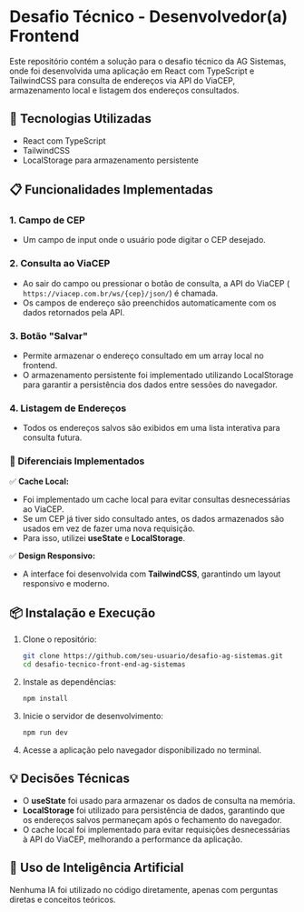 # Desafio Técnico - Desenvolvedor(a) Frontend

Este repositório contém a solução para o desafio técnico da AG Sistemas, onde foi desenvolvida uma aplicação em React com TypeScript e TailwindCSS para consulta de endereços via API do ViaCEP, armazenamento local e listagem dos endereços consultados.

## 🚀 Tecnologias Utilizadas

- React com TypeScript
- TailwindCSS
- LocalStorage para armazenamento persistente

## 📋 Funcionalidades Implementadas

### 1. Campo de CEP
- Um campo de input onde o usuário pode digitar o CEP desejado.

### 2. Consulta ao ViaCEP
- Ao sair do campo ou pressionar o botão de consulta, a API do ViaCEP (
  `https://viacep.com.br/ws/{cep}/json/`) é chamada.
- Os campos de endereço são preenchidos automaticamente com os dados retornados pela API.

### 3. Botão "Salvar"
- Permite armazenar o endereço consultado em um array local no frontend.
- O armazenamento persistente foi implementado utilizando LocalStorage para garantir a persistência dos dados entre sessões do navegador.

### 4. Listagem de Endereços
- Todos os endereços salvos são exibidos em uma lista interativa para consulta futura.

### 📌 Diferenciais Implementados

✅ **Cache Local:**
- Foi implementado um cache local para evitar consultas desnecessárias ao ViaCEP.
- Se um CEP já tiver sido consultado antes, os dados armazenados são usados em vez de fazer uma nova requisição.
- Para isso, utilizei **useState** e **LocalStorage**.

✅ **Design Responsivo:**
- A interface foi desenvolvida com **TailwindCSS**, garantindo um layout responsivo e moderno.

## 📦 Instalação e Execução

1. Clone o repositório:
   ```sh
   git clone https://github.com/seu-usuario/desafio-ag-sistemas.git
   cd desafio-tecnico-front-end-ag-sistemas
   ```

2. Instale as dependências:
   ```sh
   npm install
   ```

3. Inicie o servidor de desenvolvimento:
   ```sh
   npm run dev
   ```

4. Acesse a aplicação pelo navegador disponibilizado no terminal.

## 💡 Decisões Técnicas

- O **useState** foi usado para armazenar os dados de consulta na memória.
- **LocalStorage** foi utilizado para persistência de dados, garantindo que os endereços salvos permaneçam após o fechamento do navegador.
- O cache local foi implementado para evitar requisições desnecessárias à API do ViaCEP, melhorando a performance da aplicação.

## 🤖 Uso de Inteligência Artificial

Nenhuma IA foi utilizado no código diretamente, apenas com perguntas diretas e conceitos teóricos.
